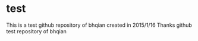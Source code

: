 test
====
This is a test github repository of bhqian created in 2015/1/16
Thanks
github test repository of bhqian
